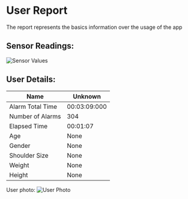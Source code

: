 # User Report
The report represents the basics information over the usage of the app
## Sensor Readings:
![Sensor Values](C:\Users\Alta_\PycharmProjects\PostureResearchProject\gui/data/img/graphs/graph_20240809145833_-1.png)
## User Details:
| Name | Unknown   |
| --- | --- |
| Alarm Total Time | 00:03:09:000 |
| Number of Alarms | 304 |
| Elapsed Time | 00:01:07 |
| Age | None |
| Gender | None |
| Shoulder Size | None |
| Weight | None |
| Height | None |
User photo:
![User Photo](C:\Users\Alta_\PycharmProjects\PostureResearchProject\gui/data/img/user_photo.jpeg)
